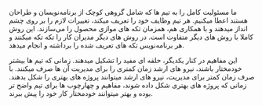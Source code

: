 ما مسئولیت کامل را به تیم ها که شامل گروهی کوچک از برنامه‌نویسان و طراحان هستند اعطا میکنیم. هر تیم وظایف خود را تعریف میکند، تغییرات لازم را بر روی چشم انداز میدهند و با همکاری هم، همزمان تکه های موازی محصول را می‌سازند. این روش کاملا با روش های دیگر متفاوت است. در روش های دیگر مدیران کار را تکه تکه میکنند و هر برنامه‌نویس تکه های تعریف شده را برداشته و انجام میدهد.

 این مفاهیم در کنار یکدیگر، حلقه‌ ای مفید را تشکیل میدهند. زمانی که تیم ها بیشتر خودمختار باشند، نیرو های ارشد زمان کمتری را برای مدیریت آن ها صرف میکنند. با صرف زمان کمتر برای مدیریت، نیرو های ارشد میتوانند پروژه های بهتری را شکل بدهند. زمانی که پروژه های بهتری شکل داده شوند، مفاهیم و چهارچوب ها برای تیم واضح تر بوده و بهتر میتوانند خودمختار کار خود را پیش ببرند.